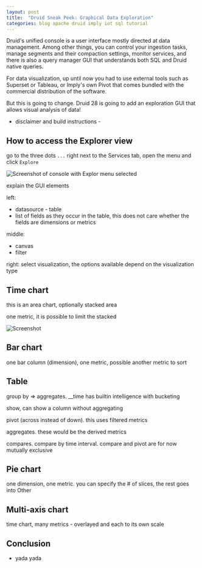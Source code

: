 ```yaml
---
layout: post
title:  "Druid Sneak Peek: Graphical Data Exploration"
categories: blog apache druid imply iot sql tutorial
---
```


Druid's unified console is a user interface mostly directed at data management. Among other things, you can control your ingestion tasks, manage segments and their compaction settings, monitor services, and there is also a query manager GUI that understands both SQL and Druid native queries.

For data visualization, up until now you had to use external tools such as Superset or Tableau, or Imply's own Pivot that comes bundled with the commercial distribution of the software.

But this is going to change. Druid 28 is going to add an exploration GUI that allows visual analysis of data!

- disclaimer and build instructions -

## How to access the Explorer view

go to the three dots `...` right next to the Services tab, open the menu and click `Explore`

![Screenshot of console with Explor menu selected]()

explain the GUI elements

left:

- datasource - table
- list of fields as they occur in the table, this does not care whether the fields are dimensions or metrics

middle:

- canvas
- filter

right: select visualization, the options available depend on the visualization type

## Time chart

this is an area chart, optionally stacked area

one metric, it is possible to limit the stacked 

![Screenshot]()

## Bar chart

one bar column (dimension), one metric, possible another metric to sort

## Table

group by => aggregates. __time has builtin intelligence with bucketing

show, can show a column without aggregating

pivot (across instead of down). this uses filtered metrics

aggregates. these would be the derived metrics

compares. compare by time interval. compare and pivot are for now mutually exclusive

## Pie chart

one dimension, one metric. you can specify the # of slices, the rest goes into Other

## Multi-axis chart

time chart, many metrics - overlayed and each to its own scale

## Conclusion

- yada yada
